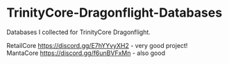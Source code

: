 # TrinityCore-Dragonflight-Databases
Databases I collected for TrinityCore Dragonflight.

RetailCore https://discord.gg/E7hYYvyXH2 - very good project!<br />
MantaCore https://discord.gg/f6unBVFxMn - also good
